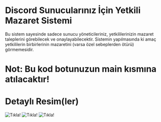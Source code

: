 # Discord Sunucularınız İçin Yetkili Mazaret Sistemi

Bu sistem sayesinde sadece sunucu yöneticileriniz, yetkililerinizin mazaret taleplerini görebilecek ve onaylayabilecektir. Sistemin yapılmasında ki amaç yetkililerin birbirlerinin mazaretini (varsa özel sebeplerden ötürü) görmemesidir.

# Not: Bu kod botunuzun main kısmına atılacaktır!

# Detaylı Resim(ler)
![Tıkla!](https://media.discordapp.net/attachments/675246572312854538/857897752633671690/IMG_20210625_121907.jpg)
![Tıkla!](https://media.discordapp.net/attachments/675246572312854538/857897753014173717/IMG_20210625_121511.jpg)
![Tıkla!](https://media.discordapp.net/attachments/675246572312854538/857897753262293002/IMG_20210625_121850.jpg)
